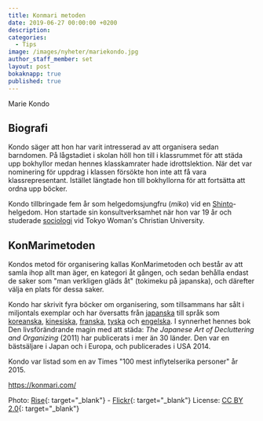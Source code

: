 ```yaml
---
title: Konmari metoden
date: 2019-06-27 00:00:00 +0200
description:
categories:
  - Tips
image: /images/nyheter/mariekondo.jpg
author_staff_member: set
layout: post
bokaknapp: true
published: true
---
```


Marie Kondo

## Biografi

Kondo s&auml;ger att hon har varit intresserad av att organisera sedan barndomen. P&aring; l&aring;gstadiet i skolan höll hon till i klassrummet för att st&auml;da upp bokhyllor medan hennes klasskamrater hade idrottslektion. N&auml;r det var nominering för uppdrag i klassen försökte hon inte att f&aring; vara klassrepresentant. Ist&auml;llet l&auml;ngtade hon till bokhyllorna för att forts&auml;tta att ordna upp böcker.

Kondo tillbringade fem &aring;r som helgedomsjungfru (*miko*) vid en [Shinto](https://sv.wikipedia.org/wiki/Shinto)\-helgedom. Hon startade sin konsultverksamhet n&auml;r hon var 19 &aring;r och studerade [sociologi](https://sv.wikipedia.org/wiki/Sociologi) vid Tokyo Woman's Christian University.

## KonMarimetoden

Kondos metod för organisering kallas KonMarimetoden och best&aring;r av att samla ihop allt man &auml;ger, en kategori &aring;t g&aring;ngen, och sedan beh&aring;lla endast de saker som "man verkligen gl&auml;ds &aring;t" (tokimeku p&aring; japanska), och d&auml;refter v&auml;lja en plats för dessa saker.

Kondo har skrivit fyra böcker om organisering, som tillsammans har s&aring;lt i miljontals exemplar och har översatts fr&aring;n [japanska](https://sv.wikipedia.org/wiki/Japanska) till spr&aring;k som [koreanska](https://sv.wikipedia.org/wiki/Koreanska), [kinesiska](https://sv.wikipedia.org/wiki/Kinesiska), [franska](https://sv.wikipedia.org/wiki/Franska), [tyska](https://sv.wikipedia.org/wiki/Tyska) och [engelska](https://sv.wikipedia.org/wiki/Engelska). I synnerhet hennes bok Den livsför&auml;ndrande magin med att st&auml;da: *The Japanese Art of Decluttering and Organizing* (2011) har publicerats i mer &auml;n 30 l&auml;nder. Den var en b&auml;sts&auml;ljare i Japan och i Europa, och publicerades i USA 2014.

Kondo var listad som en av Times "100 mest inflytelserika personer" &aring;r 2015.

https://konmari.com/

Photo: [Rise](https://riseconf.com/){: target="_blank"} - [Flickr](https://www.flickr.com/photos/riseconf/27355402306){: target="_blank"} License: [CC BY 2.0](https://creativecommons.org/licenses/by/2.0/){: target="_blank"}